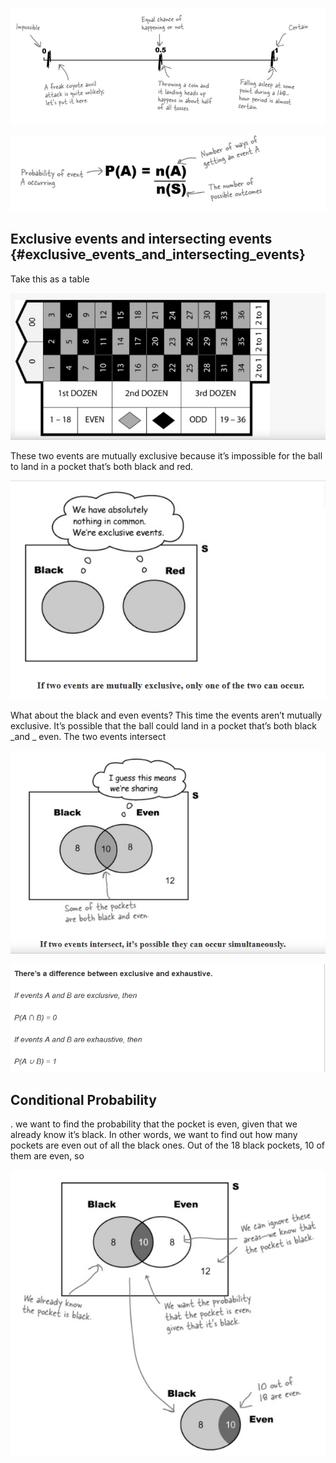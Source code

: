 ![](/assets/prob1.png)

![](/assets/prob2.png)

## Exclusive events and intersecting events {#exclusive_events_and_intersecting_events}

Take this as a table

![](/assets/prob3.png)

These two events are  mutually exclusive  because it’s impossible for the ball to land in a pocket that’s both black and red.

![](/assets/prob4.png)

What about the black and even events? This time the events aren’t mutually exclusive. It’s possible that the ball could land in a pocket that’s both black  _and  _ even. The two events  intersect

![](/assets/prob6.png)

![](/assets/prob7.png)

## **Conditional Probability**

. we want to find the probability that the pocket is even, given that we already know it’s black. In other words, we want to find out how many pockets are even out of all the black ones. Out of the 18 black pockets, 10 of them are even, so



![](/assets/prob.png)

